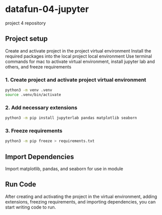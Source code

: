 # datafun-04-jupyter

project 4 repository

## Project setup
Create and activate project in the project virtual environment
Install the required packages into the local project local environment
Use terminal commands for mac to activate virtual environment, install jupyter lab and others, and freeze requirements

### 1. Create project and activate project virtual environment
```bash
python3 -m venv .venv
source .venv/bin/activate
```
### 2. Add necessary extensions
```bash
python3 -m pip install jupyterlab pandas matplotlib seaborn
```

### 3. Freeze requirements 
```bash
python3 -m pip freeze > requirements.txt
```

## Import Dependencies
Import matplotlib, pandas, and seaborn for use in module

## Run Code
After creating and activating the project in the virtual environment, adding extensions, freezing requirements, and importing dependencies, you can start writing code to run. 
